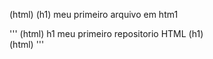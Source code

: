 (html)
(h1) meu primeiro arquivo em htm1</h1>
</html>


'''
(html)
h1 meu primeiro repositorio  HTML  (h1)   
(html)
'''
